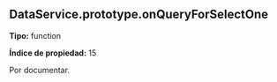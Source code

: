 ## DataService.prototype.onQueryForSelectOne

**Tipo:** function

**Índice de propiedad:** 15

Por documentar.



